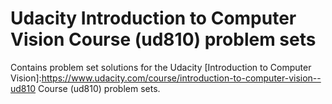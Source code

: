 # Udacity Introduction to Computer Vision Course (ud810) problem sets

Contains problem set solutions for the Udacity [Introduction to Computer Vision]:https://www.udacity.com/course/introduction-to-computer-vision--ud810 Course (ud810) problem sets.


